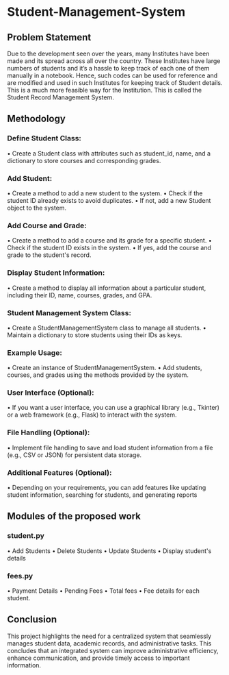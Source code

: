 # Student-Management-System

## Problem Statement
Due to the development seen over the years, many Institutes have been made and its spread across all
over the country.
These Institutes have large numbers of students and it’s a hassle to keep track of each one of them
manually in a notebook.
Hence, such codes can be used for reference and are modified and used in such Institutes for
keeping track of Student details.
This is a much more feasible way for the Institution.
This is called the Student Record Management System.

## Methodology
### Define Student Class:
• Create a Student class with attributes such as student_id, name, and a dictionary to store
courses and corresponding grades.
### Add Student:
• Create a method to add a new student to the system.
• Check if the student ID already exists to avoid duplicates.
• If not, add a new Student object to the system.
### Add Course and Grade:
• Create a method to add a course and its grade for a specific student.
• Check if the student ID exists in the system.
• If yes, add the course and grade to the student's record.
### Display Student Information:
• Create a method to display all information about a particular student, including their ID,
name, courses, grades, and GPA.
### Student Management System Class:
• Create a StudentManagementSystem class to manage all students.
• Maintain a dictionary to store students using their IDs as keys.
### Example Usage:
• Create an instance of StudentManagementSystem.
• Add students, courses, and grades using the methods provided by the system.
### User Interface (Optional):
• If you want a user interface, you can use a graphical library (e.g., Tkinter) or a web
framework (e.g., Flask) to interact with the system.
### File Handling (Optional):
• Implement file handling to save and load student information from a file (e.g., CSV or JSON)
for persistent data storage.
### Additional Features (Optional):
• Depending on your requirements, you can add features like updating student information,
searching for students, and generating reports

## Modules of the proposed work
### student.py
• Add Students
• Delete Students
• Update Students
• Display student's details

### fees.py
• Payment Details
• Pending Fees
• Total fees
• Fee details for each student.

## Conclusion
This project highlights the need for a centralized system that seamlessly manages student data, academic
records, and administrative tasks. This concludes that an integrated system
can improve administrative efficiency, enhance communication, and provide timely access to
important information.
